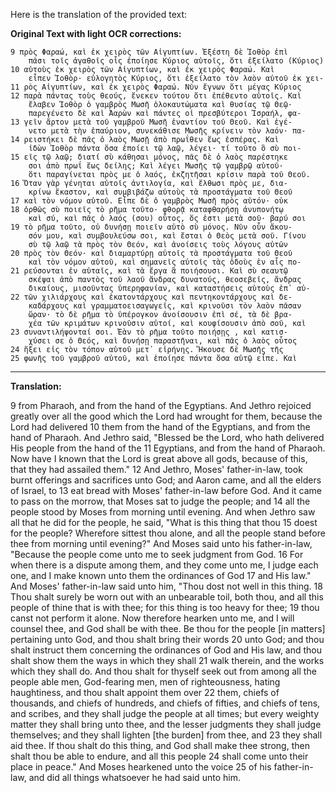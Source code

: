 Here is the translation of the provided text:

**Original Text with light OCR corrections:**
```
9 πρὸς Φαραώ, καὶ ἐκ χειρὸς τῶν Αἰγυπτίων. Ἐξέστη δὲ Ἰοθὸρ ἐπὶ
    πᾶσι τοῖς ἀγαθοῖς οἷς ἐποίησε Κύριος αὐτοῖς, ὅτι ἐξείλατο (Κύριος)
10 αὐτοὺς ἐκ χειρὸς τῶν Αἰγυπτίων, καὶ ἐκ χειρὸς Φαραώ. Καὶ
    εἶπεν Ἰοθὸρ· εὐλογητὸς Κύριος, ὅτι ἐξείλατο τὸν λαὸν αὐτοῦ ἐκ χει-
11 ρὸς Αἰγυπτίων, καὶ ἐκ χειρὸς Φαραώ. Νῦν ἔγνων ὅτι μέγας Κύριος
12 παρὰ πάντας τοὺς θεούς, ἕνεκεν τούτου ὅτι ἐπέθεντο αὐτοῖς. Καὶ
    ἔλαβεν Ἰοθὸρ ὁ γαμβρὸς Μωσῆ ὁλοκαυτώματα καὶ θυσίας τῷ Θεῷ·
    παρεγένετο δὲ καὶ Ἀαρὼν καὶ πάντες οἱ πρεσβύτεροι Ἰσραήλ, φα-
13 γεῖν ἄρτον μετὰ τοῦ γαμβροῦ Μωσῆ ἐναντίον τοῦ Θεοῦ. Καὶ ἐγέ-
    νετο μετὰ τὴν ἐπαύριον, συνεκάθισε Μωσῆς κρίνειν τὸν λαόν· πα-
14 ρειστήκει δὲ πᾶς ὁ λαὸς Μωσῇ ἀπὸ πρωΐθεν ἕως ἑσπέρας. Καὶ
    ἰδὼν Ἰοθὸρ πάντα ὅσα ἐποίει τῷ λαῷ, λέγει· τί τοῦτο ὃ σὺ ποι-
15 εῖς τῷ λαῷ; διατί σὺ κάθησαι μόνος, πᾶς δὲ ὁ λαὸς παρέστηκε
    σοι ἀπὸ πρωΐ ἕως δείλης; Καὶ λέγει Μωσῆς τῷ γαμβρῷ αὐτοῦ·
    ὅτι παραγίνεται πρὸς με ὁ λαός, ἐκζητῆσαι κρίσιν παρὰ τοῦ Θεοῦ.
16 Ὅταν γὰρ γένηται αὐτοῖς ἀντιλογία, καὶ ἔλθωσι πρὸς με, δια-
    κρίνω ἕκαστον, καὶ συμβιβάζω αὐτοὺς τὰ προστάγματα τοῦ Θεοῦ
17 καὶ τὸν νόμον αὐτοῦ. Εἶπε δὲ ὁ γαμβρὸς Μωσῆ πρὸς αὐτόν· οὐκ
18 ὀρθῶς σὺ ποιεῖς τὸ ρῆμα τοῦτο· φθορᾷ καταφθαρήσῃ ἀνυπονήτῳ
    καὶ σύ, καὶ πᾶς ὁ λαός (σου) οὗτος, ὅς ἐστι μετὰ σοῦ· βαρύ σοι
19 τὸ ρῆμα τοῦτο, οὐ δυνήσῃ ποιεῖν αὐτὸ σὺ μόνος. Νῦν οὖν ἄκου-
    σόν μου, καὶ συμβουλεύσω σοι, καὶ ἔσται ὁ Θεὸς μετὰ σοῦ. Γίνου
    σὺ τῷ λαῷ τὰ πρὸς τὸν Θεόν, καὶ ἀνοίσεις τοὺς λόγους αὐτῶν
20 πρὸς τὸν Θεόν· καὶ διαμαρτύρῃ αὐτοῖς τὰ προστάγματα τοῦ Θεοῦ
    καὶ τὸν νόμον αὐτοῦ, καὶ σημανεῖς αὐτοῖς τὰς ὁδοὺς ἐν αἷς πο-
21 ρεύσονται ἐν αὐταῖς, καὶ τὰ ἔργα ἃ ποιήσουσι. Καὶ σὺ σεαυτῷ
    σκέψαι ἀπὸ παντὸς τοῦ λαοῦ ἄνδρας δυνατούς, θεοσεβεῖς, ἄνδρας
    δικαίους, μισοῦντας ὑπερηφανίαν, καὶ καταστήσεις αὐτοὺς ἐπ᾽ αὐ-
22 τῶν χιλιάρχους καὶ ἑκατοντάρχους καὶ πεντηκοντάρχους καὶ δε-
    καδάρχους καὶ γραμματοεισαγωγεῖς, καὶ κρινοῦσι τὸν λαὸν πᾶσαν
    ὥραν· τὸ δὲ ρῆμα τὸ ὑπέρογκον ἀνοίσουσιν ἐπὶ σέ, τὰ δὲ βρα-
    χέα τῶν κριμάτων κρινοῦσιν αὐτοί, καὶ κουφίσουσιν ἀπὸ σοῦ, καὶ
23 συναντιλήψονταί σοι. Ἐὰν τὸ ρῆμα τοῦτο ποιήσῃς , καὶ κατισ-
    χύσει σε ὁ Θεός, καὶ δυνήσῃ παραστῆναι, καὶ πᾶς ὁ λαὸς οὗτος
24 ἥξει εἰς τὸν τόπον αὐτοῦ μετ᾽ εἰρήνης. Ἤκουσε δὲ Μωσῆς τῆς
25 φωνῆς τοῦ γαμβροῦ αὐτοῦ, καὶ ἐποίησε πάντα ὅσα αὐτῷ εἶπε. Καὶ
```

---

**Translation:**

9 from Pharaoh, and from the hand of the Egyptians. And Jethro rejoiced greatly over all the good which the Lord had wrought for them, because the Lord had delivered
10 them from the hand of the Egyptians, and from the hand of Pharaoh. And Jethro said, "Blessed be the Lord, who hath delivered His people from the hand of the
11 Egyptians, and from the hand of Pharaoh. Now have I known that the Lord is great above all gods, because of this, that they had assailed them."
12 And Jethro, Moses' father-in-law, took burnt offerings and sacrifices unto God; and Aaron came, and all the elders of Israel, to
13 eat bread with Moses' father-in-law before God. And it came to pass on the morrow, that Moses sat to judge the people; and
14 all the people stood by Moses from morning until evening. And when Jethro saw all that he did for the people, he said, "What is this thing that thou
15 doest for the people? Wherefore sittest thou alone, and all the people stand before thee from morning until evening?" And Moses said unto his father-in-law, "Because the people come unto me to seek judgment from God.
16 For when there is a dispute among them, and they come unto me, I judge each one, and I make known unto them the ordinances of God
17 and His law." And Moses' father-in-law said unto him, "Thou dost not well in this thing.
18 Thou shalt surely be worn out with an unbearable toil, both thou, and all this people of thine that is with thee; for this thing is too heavy for thee;
19 thou canst not perform it alone. Now therefore hearken unto me, and I will counsel thee, and God shall be with thee. Be thou for the people [in matters] pertaining unto God, and thou shalt bring their words
20 unto God; and thou shalt instruct them concerning the ordinances of God and His law, and thou shalt show them the ways in which they shall
21 walk therein, and the works which they shall do. And thou shalt for thyself seek out from among all the people able men, God-fearing men, men of righteousness, hating haughtiness, and thou shalt appoint them over
22 them, chiefs of thousands, and chiefs of hundreds, and chiefs of fifties, and chiefs of tens, and scribes, and they shall judge the people at all times; but every weighty matter they shall bring unto thee, and the lesser judgments they shall judge themselves; and they shall lighten [the burden] from thee, and
23 they shall aid thee. If thou shalt do this thing, and God shall make thee strong, then shalt thou be able to endure, and all this people
24 shall come unto their place in peace." And Moses hearkened unto the voice
25 of his father-in-law, and did all things whatsoever he had said unto him.